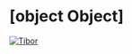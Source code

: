 <!--
  id: 873
  date: 2012-01-30
  modified: 2012-01-30
  slug: 873
  type: post
  excerpt: [object Object]
  categories: work, illustration
  tags: Sketchbook pro, Tibor
  inCv: 
  inPortfolio: 
  dateFrom: 
  dateTo: 
-->

# [object Object]

<p><a href="http://www.flickr.com/photos/sjeiti/6788949859/" title="Tibor" class="flickr-image alignnone"><img src="http://farm8.staticflickr.com/7163/6788949859_1f9d288157_z.jpg" alt="Tibor" class=""  /></a></p>

